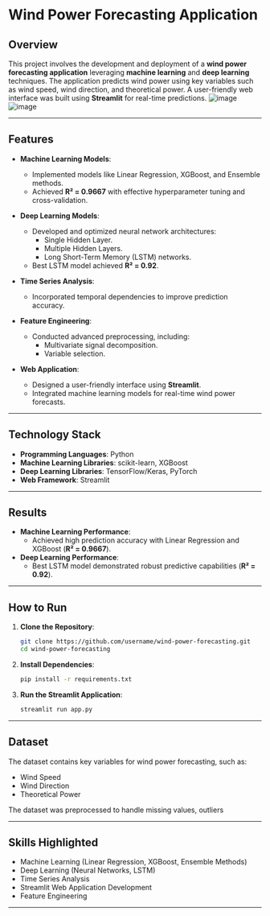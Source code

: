 # Wind Power Forecasting Application

## Overview
This project involves the development and deployment of a **wind power forecasting application** leveraging **machine learning** and **deep learning** techniques. The application predicts wind power using key variables such as wind speed, wind direction, and theoretical power. A user-friendly web interface was built using **Streamlit** for real-time predictions.
![image](https://github.com/user-attachments/assets/69e3d79e-71c4-4a2d-aa91-9c95196c7347)
![image](https://github.com/user-attachments/assets/8d704328-117a-4d05-b68b-a4eae33a78b4)

---

## Features
- **Machine Learning Models**:
  - Implemented models like Linear Regression, XGBoost, and Ensemble methods.
  - Achieved **R² = 0.9667** with effective hyperparameter tuning and cross-validation.

- **Deep Learning Models**:
  - Developed and optimized neural network architectures:
    - Single Hidden Layer.
    - Multiple Hidden Layers.
    - Long Short-Term Memory (LSTM) networks.
  - Best LSTM model achieved **R² = 0.92**.

- **Time Series Analysis**:
  - Incorporated temporal dependencies to improve prediction accuracy.

- **Feature Engineering**:
  - Conducted advanced preprocessing, including:
    - Multivariate signal decomposition.
    - Variable selection.

- **Web Application**:
  - Designed a user-friendly interface using **Streamlit**.
  - Integrated machine learning models for real-time wind power forecasts.

---

## Technology Stack
- **Programming Languages**: Python
- **Machine Learning Libraries**: scikit-learn, XGBoost
- **Deep Learning Libraries**: TensorFlow/Keras, PyTorch
- **Web Framework**: Streamlit

---

## Results
- **Machine Learning Performance**:
  - Achieved high prediction accuracy with Linear Regression and XGBoost (**R² = 0.9667**).
- **Deep Learning Performance**:
  - Best LSTM model demonstrated robust predictive capabilities (**R² = 0.92**).

---

## How to Run

1. **Clone the Repository**:
   ```bash
   git clone https://github.com/username/wind-power-forecasting.git
   cd wind-power-forecasting
   ```

2. **Install Dependencies**:
   ```bash
   pip install -r requirements.txt
   ```

3. **Run the Streamlit Application**:
   ```bash
   streamlit run app.py
   ```


---

## Dataset
The dataset contains key variables for wind power forecasting, such as:
- Wind Speed
- Wind Direction
- Theoretical Power

The dataset was preprocessed to handle missing values, outliers

---

## Skills Highlighted
- Machine Learning (Linear Regression, XGBoost, Ensemble Methods)
- Deep Learning (Neural Networks, LSTM)
- Time Series Analysis
- Streamlit Web Application Development
- Feature Engineering

---


